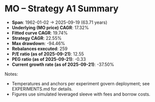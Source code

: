 # MO – Strategy A1 Summary

- **Span**: 1962-01-02 → 2025-09-19 (63.71 years)
- **Underlying (MO price) CAGR**: 17.32%
- **Fitted curve CAGR**: 19.74%
- **Strategy CAGR**: 22.55%
- **Max drawdown**: -94.46%
- **Rebalances executed**: 259
- **P/E ratio (as of 2025-09-21)**: 12.55
- **PEG ratio (as of 2025-09-21)**: -0.33
- **Current growth rate (as of 2025-09-21)**: -37.50%

Notes:

- Temperatures and anchors per experiment govern deployment; see EXPERIMENTS.md for details.
- Figures use simulated leveraged sleeve with fees and borrow costs.

